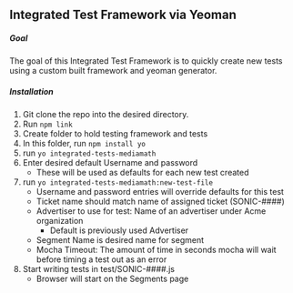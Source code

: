 ## Integrated Test Framework via Yeoman

##### Goal
The goal of this Integrated Test Framework is to quickly create new tests using
a custom built framework and yeoman generator.

##### Installation
1. Git clone the repo into the desired directory.
2. Run `npm link`
3. Create folder to hold testing framework and tests
4. In this folder, run `npm install yo`
5. run `yo integrated-tests-mediamath`
6. Enter desired default Username and password
    * These will be used as defaults for each new test created
7. run `yo integrated-tests-mediamath:new-test-file`
    * Username and password entries will override defaults for this test
    * Ticket name should match name of assigned ticket (SONIC-####)
    * Advertiser to use for test: Name of an advertiser under Acme organization
        * Default is previously used Advertiser
    * Segment Name is desired name for segment
    * Mocha Timeout: The amount of time in seconds mocha will wait before timing
      a test out as an error
8. Start writing tests in test/SONIC-####.js
    * Browser will start on the Segments page
